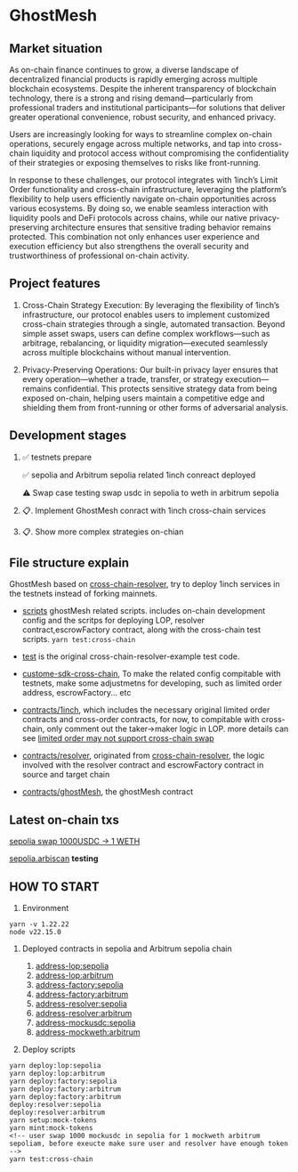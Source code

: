 # GhostMesh

## Market situation

As on-chain finance continues to grow, a diverse landscape of decentralized financial products is rapidly emerging across multiple blockchain ecosystems. Despite the inherent transparency of blockchain technology, there is a strong and rising demand—particularly from professional traders and institutional participants—for solutions that deliver greater operational convenience, robust security, and enhanced privacy.

Users are increasingly looking for ways to streamline complex on-chain operations, securely engage across multiple networks, and tap into cross-chain liquidity and protocol access without compromising the confidentiality of their strategies or exposing themselves to risks like front-running.

In response to these challenges, our protocol integrates with 1inch’s Limit Order functionality and cross-chain infrastructure, leveraging the platform’s flexibility to help users efficiently navigate on-chain opportunities across various ecosystems. By doing so, we enable seamless interaction with liquidity pools and DeFi protocols across chains, while our native privacy-preserving architecture ensures that sensitive trading behavior remains protected. This combination not only enhances user experience and execution efficiency but also strengthens the overall security and trustworthiness of professional on-chain activity.

## Project features

1. Cross-Chain Strategy Execution:
   By leveraging the flexibility of 1inch’s infrastructure, our protocol enables users to implement customized cross-chain strategies through a single, automated transaction. Beyond simple asset swaps, users can define complex workflows—such as arbitrage, rebalancing, or liquidity migration—executed seamlessly across multiple blockchains without manual intervention.

2. Privacy-Preserving Operations:
   Our built-in privacy layer ensures that every operation—whether a trade, transfer, or strategy execution—remains confidential. This protects sensitive strategy data from being exposed on-chain, helping users maintain a competitive edge and shielding them from front-running or other forms of adversarial analysis.

## Development stages

1. ✅ testnets prepare

    ✅ sepolia and Arbitrum sepolia related 1inch conreact deployed

    ⚠️ Swap case testing swap usdc in sepolia to weth in arbitrum sepolia

2. 📋. Implement GhostMesh conract with 1inch cross-chain services

3. 📋. Show more complex strategies on-chian

## File structure explain

GhostMesh based on [cross-chain-resolver](https://github.com/1inch/cross-chain-resolver-example), try to deploy 1inch services in the testnets instead of forking mainnets.

-   [scripts](scripts) ghostMesh related scripts. includes on-chain development config and the scritps for deploying LOP, resolver contract,escrowFactory contract, along with the cross-chain test scripts. `yarn test:cross-chain`

-   [test](test) is the original cross-chain-resolver-example test code.

-   [custome-sdk-cross-chain](custome-sdk-cross-chain), To make the related config compitable with testnets, make some adjustmetns for developing, such as limited order address, escrowFactory... etc

-   [contracts/1inch](contracts/1inch), which includes the necessary original limited order contracts and cross-order contracts, for now, to compitable with cross-chain, only comment out the taker->maker logic in LOP. more details can see [limited order may not support cross-chain swap](https://github.com/sodexx7/cross-chain-privacy-strategies/issues/1)

-   [contracts/resolver](contracts/resolver), originated from [cross-chain-resolver](https://github.com/1inch/cross-chain-resolver-example), the logic involved with the resolver contract and escrowFactory contract in source and target chain

-   [contracts/ghostMesh](contracts/ghostMesh), the ghostMesh contract

## Latest on-chain txs

[sepolia swap 1000USDC -> 1 WETH](https://sepolia.etherscan.io/tx/0xb700c2b19354ed00b18e13bc497e1e4093ac22160d76af410efcb11fdf492374)

[sepolia.arbiscan](https://sepolia.arbiscan.io/tx/0xf72cad1036357b103f91b18ed3d0095818a3c983282a54952ad378d44608b0ee) **testing**

## HOW TO START

1. Environment

```
yarn -v 1.22.22
node v22.15.0
```

1. Deployed contracts in sepolia and Arbitrum sepolia chain

    1. [address-lop:sepolia](https://sepolia.etherscan.io/address/0xC04dADf6F30586bD15ecA92C5e8Bf7604e35C63E#code)
    2. [address-lop:arbitrum](https://sepolia.arbiscan.io/address/0xe9E8D21385686809c81A245B4cfC278362323DF2#code)
    3. [address-factory:sepolia](https://sepolia.etherscan.io/address/0x8A613AE9898979616FDE4f6e70B9372E0C88834b#code)
    4. [address-factory:arbitrum](https://sepolia.arbiscan.io/address/0xF6abe8D656CED251FA03E29C865BB2dEb9E9A203#code)
    5. [address-resolver:sepolia](https://sepolia.etherscan.io/address/0x0968bD1359E5025bF98861Df098Ea6be1A828A73#code)
    6. [address-resolver:arbitrum](https://sepolia.arbiscan.io/address/0xF81e2C3980CDbaD35DF8ce8d85BE46e238a68b17#code)
    7. [address-mockusdc:sepolia](https://sepolia.etherscan.io/address/0xE6B9EeFbb9665293f1dbF0449B7c645DC39De549)
    8. [address-mockweth:arbitrum](https://sepolia.arbiscan.io/address/0x522BBb1450d0e41EcEC8C9BC53b9c0fc1F3F9c87)

2. Deploy scripts

```
yarn deploy:lop:sepolia
yarn deploy:lop:arbitrum
yarn deploy:factory:sepolia
yarn deploy:factory:arbitrum
yarn deploy:factory:arbitrum
deploy:resolver:sepolia
deploy:resolver:arbitrum
yarn setup:mock-tokens
yarn mint:mock-tokens
<!-- user swap 1000 mockusdc in sepolia for 1 mockweth arbitrum sepoliam, before exeucte make sure user and resolver have enough token -->
yarn test:cross-chain

```
